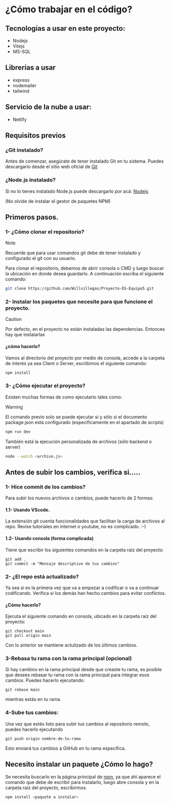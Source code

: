 # ¿Cómo trabajar en el código?
## Tecnologías a usar en este proyecto:
+ Nodejs
+ Vitejs
+ MS-SQL
## Librerías a usar
+ express
+ nodemailer
+ tailwind

## Servicio de la nube a usar:
+ Netlify

## Requisitos previos
### ¿Git instalado?
Antes de comenzar, asegúrate de tener instalado Git en tu sistema. Puedes descargarlo desde el sitio web oficial de [Git](https://git-scm.com/downloads)

### ¿Node.js instalado?
Si no lo tienes instalado Node.js puede descargarlo por acá: [Nodejs](https://nodejs.org/en/download/current)

(No olvide de instalar el gestor de paquetes NPM)


## Primeros pasos.
### 1- ¿Cómo clonar el repositorio?
> [!NOTE]
> Recuerde que para usar comandos git debe de tener instalado y configurado el git con su usuario.

Para clonar el repositorio, debemos de abrir consola o CMD y luego buscar la ubicación en donde desea guardarlo. A continuación escriba el siguiente comando:
```sh
git clone https://github.com/Willvillegas/Proyecto-DS-Equipo5.git
```


### 2- Instalar los paquetes que necesite para que funcione el proyecto.
> [!CAUTION]
> Por defecto, en el proyecto no están instaladas las dependencias. Entonces hay que instalarlas

#### ¿cómo hacerlo?
Vamos al directorio del proyecto por medio de consola, accede a la carpeta de interés ya sea Client o Server, escribimos el siguiente comando:
```sh
npm install 
```
### 3- ¿Cómo ejecutar el proyecto?
Existen muchas formas de como ejecutarlo tales como:
> [!WARNING]
> El comando previo solo se puede ejecutar si y sólo si el documento package.json está configurado (específicamente en el apartado de scripts)
```sh
npm run dev
```
También está la ejecución personalizada de archivos (sólo backend o server)
```sh
node --watch <archivo.js>  
```



## Antes de subir los cambios,  verifica si.....
### 1- Hice commit de los cambios?
Para subir los nuevos archivos o cambios, puede hacerlo de 2 formas:
#### 1.1- Usando VScode.
La extensión git cuenta funcionalidades que facilitan la carga de archivos al repo. Revise tutoriales en internet o youtube, no es complicado. :-)
#### 1.2- Usando consola (forma complicada)
Tiene que escribir los siguientes comandos en la carpeta raiz del proyecto:
```shell
git add .
git commit -m "Mensaje descriptivo de tus cambios"
```
### 2- ¿El repo está actualizado?
Ya sea si es la primera vez que va a empezar a codificar o va a continuar codificando. Verifica si los demás han hecho cambios para evitar conflictos.
#### ¿Cómo hacerlo?
Ejecuta el siguiente comando en consola, ubicado en la carpeta raíz del proyecto:
```shell
git checkout main
git pull origin main
```
Con lo anterior se mantiene actulizado de los últimos cambios.
### 3-Rebasa tu rama con la rama principal (opcional)
 Si hay cambios en la rama principal desde que creaste tu rama, es posible que desees rebasar tu rama con la rama principal para integrar esos cambios. Puedes hacerlo ejecutando: 
 ```shell
 git rebase main
 ``` 
 mientras estás en tu rama.

### 4-Sube tus cambios: 
Una vez que estés listo para subir tus cambios al repositorio remoto, puedes hacerlo ejecutando 
```shell
git push origin nombre-de-tu-rama
```
Esto enviará tus cambios a GitHub en tu rama específica.

## Necesito instalar un paquete ¿Cómo lo hago?
Se necesita buscarlo en la página principal de [npm](https://www.npmjs.com/), ya que ahí aparece el comando que debe de escribir para  instalarlo, luego abre consola y en la carpeta raiz del proyecto, escribirmos:
```sh
npm install <paquete a instalar>
```
